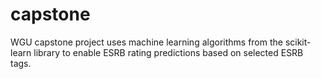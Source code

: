 # capstone

WGU capstone project uses machine learning algorithms from the scikit-learn library to enable ESRB rating predictions based on selected ESRB tags.
